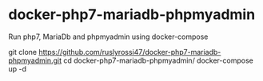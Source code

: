 # docker-php7-mariadb-phpmyadmin
Run php7, MariaDb and phpmyadmin using docker-compose

git clone https://github.com/ruslyrossi47/docker-php7-mariadb-phpmyadmin.git
cd docker-php7-mariadb-phpmyadmin/
docker-compose up -d